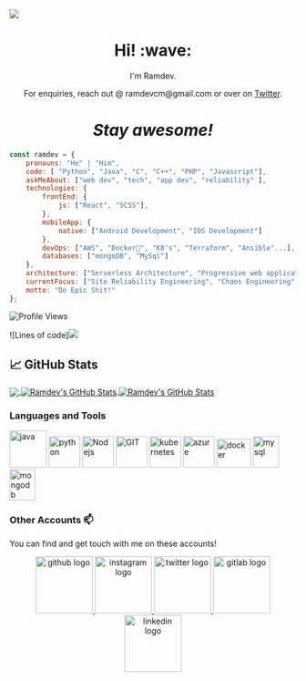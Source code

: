 <a align="center" href="https://ramdevcm.github.io">
  <img src="https://camo.githubusercontent.com/992babdffd8c74a1502de375fbdf7e4d54773242/68747470733a2f2f6d656469612e67697068792e636f6d2f6d656469612f53576f536b4e36447854737a71494b4571762f67697068792e676966" />
</a>
<h1 align='center'> Hi! :wave:</h1>
<p align='center'>
I'm Ramdev.
</p>
<p align='center'>For enquiries, reach out @ ramdevcm@gmail.com or over on <a href="https://twitter.com/ramdevcm">Twitter</a>.</p>

<h1 align='center'><i>Stay awesome!</i></h1>


```javascript
const ramdev = {
    pronouns: "He" | "Him",
    code: [ "Python", "Java", "C", "C++", "PHP", "Javascript"],
    askMeAbout: ["web dev", "tech", "app dev", "reliability" ],
    technologies: {
        frontEnd: {
            js: ["React", "SCSS"],
        },
        mobileApp: {
            native: ["Android Development", "IOS Development"]
        },
        devOps: ["AWS", "Docker🐳", "K8's", "Terraform", "Ansible"...],
        databases: ["mongoDB", "MySql"]
    },
    architecture: ["Serverless Architecture", "Progressive web applications", "Single page applications"],
    currentFocus: ["Site Reliability Engineering", "Chaos Engineering" ],
    motto: "Do Epic Shit!"
};
```
![Profile Views](https://visitor-badge.glitch.me/badge?page_id=ramdevcm)

![Lines of code]![](https://tokei.rs/b1/github/ramdevcm/ramdevcm)

## &#x1f4c8; GitHub Stats

<a href="https://github.com/ramdevcm/ramdevcm">
  <img align="center" src="https://github-readme-stats.vercel.app/api/top-langs/?username=ramdevcm&theme=radical" />
</a>
<a href="https://github.com/ramdevcm/ramdevcm">
  <img align="center" src="https://github-readme-stats.vercel.app/api?username=ramdevcm&show_icons=true&line_height=27&count_private=true&title_color=ffffff&theme=radical" alt="Ramdev's GitHub Stats" />
</a>
<a href="https://github.com/ramdevcm/ramdevcm">
  <img align="center" src="https://github-readme-streak-stats.herokuapp.com/?user=ramdevcm&theme=dark)" alt="Ramdev's GitHub Stats" />
</a>





### Languages and Tools 

<p>
      <img src="https://www.vectorlogo.zone/logos/java/java-icon.svg" alt="java" width="65" height="65"/> 
      <img src="https://www.vectorlogo.zone/logos/python/python-icon.svg" alt="python" width="55" height="55"/>
      <img src="https://www.vectorlogo.zone/logos/nodejs/nodejs-icon.svg" alt="Nodejs" width="55" height="55"/>
      <img src="https://www.vectorlogo.zone/logos/git-scm/git-scm-icon.svg" alt="GIT" width="55" height="55"/> 
      <img src="https://www.vectorlogo.zone/logos/kubernetes/kubernetes-icon.svg" alt="kubernetes" width="55" height="55"/>
      <img src="https://www.vectorlogo.zone/logos/microsoft_azure/microsoft_azure-icon.svg" alt="azure" width="55" height="55"/>
      <img src="https://www.vectorlogo.zone/logos/docker/docker-official.svg" alt="docker" width="60" height="50"/>
      <img src="https://www.vectorlogo.zone/logos/mysql/mysql-icon.svg" alt="mysql" width="45" height="55"/>
      <img src="https://www.vectorlogo.zone/logos/mongodb/mongodb-icon.svg" alt="mongodb" width="45" height="55"/>
</p>

### Other Accounts 📫

You can find and get touch with me on these accounts!

<div align="center">
    <a href="https://github.com/ramdevcm">
        <img src="https://www.vectorlogo.zone/logos/github/github-ar21.svg" alt="github logo" width="100" />
    </a>
    <a href="https://www.instagram.com/ramdev.__/">
        <img src="https://www.vectorlogo.zone/logos/instagram/instagram-ar21.svg" alt="instagram logo" width="100">
    </a>
    <a href="https://twitter.com/ramdevcm">
        <img src="https://www.vectorlogo.zone/logos/twitter/twitter-ar21.svg" alt="twitter logo" width="100">
    </a> 
    <a href="https://gitlab.com/ramdevcm">
        <img src="https://www.vectorlogo.zone/logos/gitlab/gitlab-ar21.svg" alt="gitlab logo" width="100">
    </a> 
    <a href="https://linkedin.com/ramdevcm">
        <img src="https://www.vectorlogo.zone/logos/linkedin/linkedin-ar21.svg" alt="linkedin logo" width="100">
    </a>
</div>


